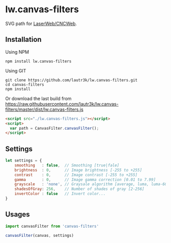 # lw.canvas-filters
SVG path for [LaserWeb/CNCWeb](https://github.com/LaserWeb/LaserWeb4).

## Installation
Using NPM
```
npm install lw.canvas-filters
```

Using GIT
```
git clone https://github.com/lautr3k/lw.canvas-filters.git
cd canvas-filters
npm install
```

Or download the last build from https://raw.githubusercontent.com/lautr3k/lw.canvas-filters/master/dist/lw.canvas-filters.js
```html
<script src="./lw.canvas-filters.js"></script>
<script>
  var path = CanvasFilter.canvasFilter();
</script>
```

## Settings
```javascript
let settings = {
    smoothing   : false,  // Smoothing [true|fale]
    brightness  : 0,      // Image brightness [-255 to +255]
    contrast    : 0,      // Image contrast [-255 to +255]
    gamma       : 0,      // Image gamma correction [0.01 to 7.99]
    grayscale   : 'none', // Graysale algorithm [average, luma, luma-601, luma-709, luma-240, desaturation, decomposition-[min|max], [red|green|blue]-chanel]
    shadesOfGray: 256,    // Number of shades of gray [2-256]
    invertColor : false   // Invert color...
}
```

## Usages
```javascript
import canvasFilter from 'canvas-filters'

canvasFilter(canvas, settings)
```
